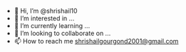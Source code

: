 - 👋 Hi, I’m @shrishail10
- 👀 I’m interested in ...
- 🌱 I’m currently learning ...
- 💞️ I’m looking to collaborate on ...
- 📫 How to reach me shrishailgourgond2001@gmail.com

<!---
shrishail10/shrishail10 is a ✨ special ✨ repository because its `README.md` (this file) appears on your GitHub profile.
You can click the Preview link to take a look at your changes.
--->
